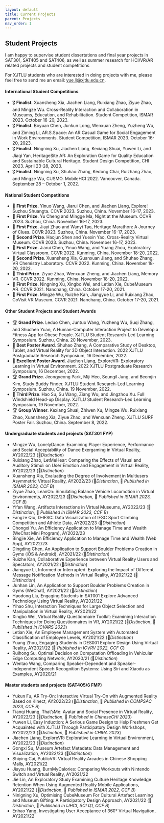 ```yaml
---
layout: default
title: Current Projects
parent: Projects
nav_order: 1
---
```


## Student Projects
I am happy to supervise student dissertations and final year projects in SAT301, SAT405 and SAT406, as well as summer research for HCI/VR/AR related projects and student competitions.

For XJTLU students who are interested in doing projects with me, please feel free to send me an email: yue.li@xjtlu.edu.cn.

#### International Student Competitions
- 🎖 **Finalist**. Xuansheng Xia, Jiachen Liang, Ruixiang Zhao, Ziyue Zhao, and Mingze Wu. Cross-Reality Interaction and Collaboration in Museums, Education, and Rehabilitation. Student Competition, ISMAR 2023. October 16-20, 2023.
- 🎖 **Finalist**. Boyuan Chen, Junkun Long, Wenxuan Zheng, Yuzheng Wu, and Ziming Li, AR.S.Space: An AR Casual Game for Social Engagement in Work Environments. Student Competition, ISMAR 2023. October 16-20, 2023.
- 🎖 **Finalist**. Ningning Xu, Jiachen Liang, Kexiang Shuai, Yuwen Li, and Jiaqi Yan, HeritageSite AR: An Exploration Game for Quality Education and Sustainable Cultural Heritage. Student Design Competition, CHI 2023. April 23-28, 2023.
- 🎖 **Finalist**. Ningning Xu, Shuhao Zhang, Kedong Chai, Ruizhang Zhao, and Mingze Wu, CUSMO. MobileHCI 2022. Vancouver, Canada. September 28 – October 1, 2022.

#### National Student Competitions
- 🥇 **First Prize**. Yinuo Wang, Jiarui Chen, and Jiachen Liang, Explore! Suzhou Shuangta. CCVR 2023. Suzhou, China. November 16-17, 2023.
- 🥇 **First Prize**. Yu Cheng and Mingge Ma, Night at the Museum. CCVR 2023. Suzhou, China. November 16-17, 2023.
- 🥇 **First Prize**. Jiayi Zhao and Wanyi Tao, Heritage Marathon: A Journey of Clues. CCVR 2023. Suzhou, China. November 16-17, 2023.
- 🥈 **Second Prize**. Haojun Shen and Yuexin Yao, Cross-Reality Virtual Museum. CCVR 2023. Suzhou, China. November 16-17, 2023.
- 🥇 **First Prize**. Jiarui Chen, Yinuo Wang, and Yuang Zhou, Exploratory Virtual Classroom. CCVR 2022. Kunming, China. November 18-20, 2022.
- 🥈 **Second Prize**. Xuansheng Xia, Guanxuan Jiang, and Shuhao Zhang, VR Chemistry Laboratory. CCVR 2022. Kunming, China. November 18-20, 2022.
- 🥉 **Third Prize**. Ziyue Zhao, Wenxuan Zheng, and Jiachen Liang, Memory VR. CCVR 2022. Kunming, China. November 18-20, 2022.
- 🥇 **First Prize**. Ningning Xu, Xingbo Wei, and Letian Xie, CubeMuseum AR. CCVR 2021. Nanchang, China. October 17-20, 2021.
- 🥇 **First Prize**. Mingze Wu, Ruizhe Kan, Jiangyue Li, and Ruixiang Zhao, CoVisit VR Museum. CCVR 2021. Nanchang, China. October 17-20, 2021.

#### Other Student Projects and Student Awards
- 🏆 **Grand Prize**. Leduo Chen, Juntuo Wang, Yuzheng Wu, Suqi Zhang, and Shuchen Yuan, A Human-Computer Interaction Project to Develop a Fitness App for Obese People. XJTLU Student Research-Led Learning Symposium. Suzhou, China. 20 November, 2023.
- 🥇 **Best Poster Award**. Shuhao Zhang, A Comparative Study of Desktop, Tablet, and Virtual Reality for 3D Object Interaction. 2022 XJTLU Postgraduate Research Symposium, 16 December, 2022.
- 🥈 **Excellent Poster Award**. Jiachen Liang, ExploreVR: Exploratory Learning in Virtual Environment. 2022 XJTLU Postgraduate Research Symposium, 16 December, 2022.
- 🏆 **Grand Prize**. Jeongyeong Park, Miji Heo, Seungil Jung, and Beomjin Kim, Study Buddy Finder, XJTLU Student Research-Led Learning Symposium. Suzhou, China. 19 November, 2022.
- 🥉 **Third Prize**. Hao Su, Su Wang, Ziang Wu, and Jingzhou Xu. Full Windshield Head-up Display. XJTLU Student Research-Led Learning Symposium, 19 November, 2022.
- 🏆 **Group Winner**. Kexiang Shuai, Zhiwen Xu, Mingze Wu, Ruixiang Zhao, Xuansheng Xia, Ziyue Zhao, and Wenxuan Zheng. XJTLU SURF Poster Fair. Suzhou, China. September 8, 2022.


#### Undergraduate students and projects (SAT301 FYP)
- Mingze Wu, LonelyDance: Examining Player Experience, Performance and Social Acceptability of Dance Exergaming in Virtual Reality, AY2022/23 (🥇*Distinction*)
- Ruixiang Zhao, LetMeHear: Comparing the Effects of Visual and Auditory Stimuli on User Emotion and Engagement in Virtual Reality, AY2022/23 (🥇*Distinction*)
- Xuansheng Xia, Evaluating the Degree of Involvement in Multiusers Asymmetric Virtual Reality, AY2022/23 (🥇*Distinction*, 📝 *Published in ISMAR 2023, CCF B*)
- Ziyue Zhao, LeanOn: Simulating Balance Vehicle Locomotion in Virtual Environments, AY2022/23 (🥇*Distinction*, 📝 *Published in ISMAR 2023, CCF B*)
- Yifan Wang, Artifacts Interactions in Virtual Museums, AY2022/23 (🥇*Distinction*, 📝 *Published in ISMAR 2023, CCF B*)
- Fangze Qiu, D-IFSC: Data Visualization of IFSC Sport Climbing Competition and Athlete Data, AY2022/23 (🥇*Distinction*)
- Chongxi Yu, An Efficiency Application to Manage Time and Wealth (WeChat Mini Program), AY2022/23
- Bingjie Xie, An Efficiency Application to Manage Time and Wealth (Web App), AY2022/23
- Dingding Chen, An Application to Support Boulder Problems Creation in Gyms (iOS & Android), AY2021/22 (🥇*Distinction*)
- Ruizhe Kan, Collaborative Experience between Virtual Reality Users and Spectators, AY2021/22 (🥇*Distinction*)
- Jiangyue Li, Informed or Interrupted: Exploring the Impact of Different Message Notification Methods in Virtual Reality, AY2021/22 (🥇*Distinction*)
- Junhan Lin, An Application to Support Boulder Problems Creation in Gyms (WeChat), AY2021/22 (🥇*Distinction*)
- Haodong Liu, Engaging Students in SAT001 Explore Advanced Technology Using Virtual Reality, AY2021/22
- Yihao Shu, Interaction Techniques for Large Object Selection and Manipulation in Virtual Reality, AY2021/22
- Xingbo Wei, Virtual Reality Questionnaire Toolkit: Examining Interaction Techniques for Doing Questionnaires in VR, AY2021/22 (🥇*Distinction*, 📝 *Published in ICVARS 2023*)
- Letian Xie, An Employee Management System with Automated Classification of Employee Levels, AY2021/22 (🥇*Distinction*)
- Yuang Zhou, Engaging Students in DES001 Explore Design Using Virtual Reality, AY2021/22 (📝 *Published in ICVRV 2022, CCF C*)
- Ruihong Su, Optimal Decision on Computation Offloading in Vehicular Edge Computing Network, AY2020/21 (🥇*Distinction*)
- Wentao Wang, Comparing Speaker-Dependent and Speaker-Independent Speech Recognition Systems: Using Siri and Xiaodu as Examples, AY2020/21

#### Master students and projects (SAT405/6 FMP)
- Yukun Fu, AR Try-On: Interactive Virtual Try-On with Augmented Reality Based on Kinect, AY2022/23 (🥇*Distinction*, 📝 *Published in COMPSAC 2023, CCF B*)
- Tianqi Huang, That’sMe: Avatar and Social Presence in Virtual Reality, AY2022/23 (🥇*Distinction*, 📝 *Published in ChineseCHI 2023*)
- Yuwen Li, Easy Induction: A Serious Game Design to Help Freshmen Get Acquainted with XJTLU Through Participatory Design Workshops, AY2022/23 (🥇*Distinction*, 📝 *Published in CHIRA 2023*)
- Jiachen Liang, ExploreVR: Explorative Learning in Virtual Environment, AY2022/23 (🥇*Distinction*)
- Gongxi Su, Museum Artefact Metadata: Data Management and Visualization, AY2022/23 (🥇*Distinction*)
- Shiying Cai, PublicVR: Virtual Reality Arcades in Chinese Shopping Malls, AY2021/22
- Jiayou Huang, BurnMyCalories: Comparing Workouts with Nintendo Switch and Virtual Reality, AY2021/22
- Jie Lin, An Exploratory Study Examining Culture Heritage Knowledge Retention When Using Augmented Reality Mobile Applications, AY2021/22 (🥇*Distinction*, 📝 *Published in ISMAR 2022, CCF B*)
- Ninigning Xu, Optimising CubeMuseum For Cultural Artefact Learning and Museum Gifting: A Participatory Design Approach, AY2021/22 (🥇*Distinction*, 📝 *Published in IJHCI, SCI Q1, CCF B*)
- Enhao Yang, Investigating User Acceptance of 360° Virtual Navigation, AY2021/22
